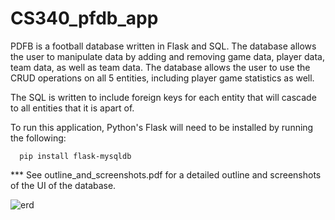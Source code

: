 # CS340_pfdb_app

PDFB is a football database written in Flask and SQL. The database allows the user to manipulate data by adding and removing game data, player data,
team data, as well as team data. The database allows the user to use the CRUD operations on all 5 entities, including player game statistics as well.

The SQL is written to include foreign keys for each entity that will cascade to all entities that it is apart of.

To run this application, Python's Flask will need to be installed by running the following:

      pip install flask-mysqldb
      
*** See outline_and_screenshots.pdf for a detailed outline and screenshots of the UI of the database.      

![erd](https://user-images.githubusercontent.com/91212155/185724976-1f461e94-0063-43b5-aa2f-6088493e3c44.png)

